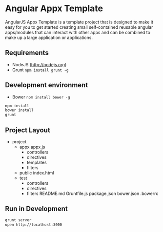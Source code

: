 # Angular Appx Template

AngularJS Appx Template is a template project that is designed to make it easy for you to get started creating small self-contained reusable angular apps/modules that can interact with other apps and can be combined to make up a large application or applications.

## Requirements

* NodeJS (http://nodejs.org)
* Grunt `npm install grunt -g`

## Development environment

* Bower `npm install bower -g`

``` sh
npm install
bower install
grunt
```

## Project Layout

- project
  - appx
    appx.js
    - controllers
    - directives
    - templates
    - filters
  - public
   index.html
  - test
    - controllers
    - directives
    - filters
  README.md
  Gruntfile.js
  package.json
  bower.json
  .bowerrc

## Run in Development

``` sh
grunt server
open http://localhost:3000
```

## 